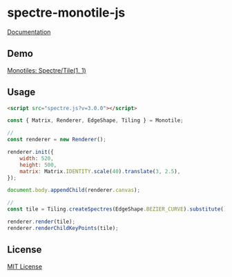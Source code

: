 # spectre-monotile-js

[Documentation](documentation.md)

## Demo

[Monotiles: Spectre/Tile(1, 1)](https://kerupani129s.github.io/spectre-monotile-js/)

## Usage

```html
<script src="spectre.js?v=3.0.0"></script>
```

```javascript
const { Matrix, Renderer, EdgeShape, Tiling } = Monotile;

// 
const renderer = new Renderer();

renderer.init({
	width: 520,
	height: 500,
	matrix: Matrix.IDENTITY.scale(40).translate(3, 2.5),
});

document.body.appendChild(renderer.canvas);

// 
const tile = Tiling.createSpectres(EdgeShape.BEZIER_CURVE).substitute().get(1);

renderer.render(tile);
renderer.renderChildKeyPoints(tile);
```

## License

[MIT License](LICENSE)
